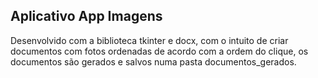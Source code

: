 ## Aplicativo App Imagens

Desenvolvido com a biblioteca tkinter e docx, com o intuito de criar documentos com fotos ordenadas de acordo com a ordem do clique, os documentos são gerados e salvos numa pasta documentos_gerados.